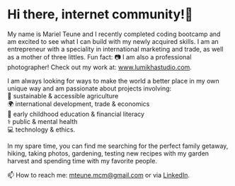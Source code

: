 <h1>Hi there, internet community!👋</h1>

<p>
My name is Mariel Teune and I recently completed coding bootcamp and am excited to see what I can build with my newly acquired skills. I am an entrepreneur with a speciality in international marketing and trade, as well as a mother of three littles. Fun fact: 📷 I am also a professional photographer! Check out my work at: <a href="http://lumikhastudio.com/">www.lumikhastudio.com</a>.
</p>

<p>
I am always looking for ways to make the world a better place in my own unique way and am passionate about projects involving:
<br>
🌱 sustainable & accessible agriculture
<br>
🌍 international development, trade & economics
<br>
👦 early childhood education & financial literacy
<br>
⚕️ public & mental health
<br>
💻 technology & ethics.
</p>

<p>
In my spare time, you can find me searching for the perfect family getaway, hiking, taking photos, gardening, testing new recipes with my garden harvest and spending time with my favorite people.
</p>

<p>
📫 How to reach me: <a href="mailto:mteune.mcm@gmail.com">mteune.mcm@gmail.com</a> or via <a href="https://www.linkedin.com/in/marielteune/">LinkedIn</a>. 
</p>


<!---
mteune/mteune is a ✨ special ✨ repository because its `README.md` (this file) appears on your GitHub profile.
You can click the Preview link to take a look at your changes.
--->

